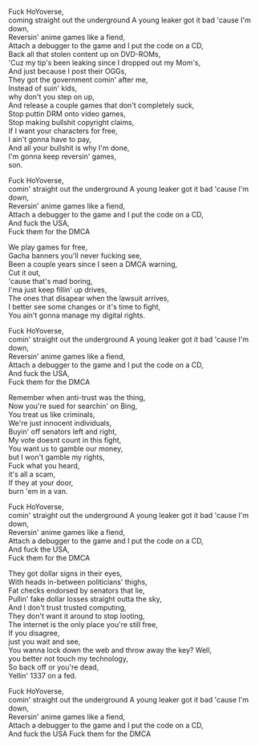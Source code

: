 Fuck HoYoverse,<br/> coming straight out the underground
A young leaker got it bad 'cause I'm down,<br/>
Reversin' anime games like a fiend,<br/>
Attach a debugger to the game and I put the code on a CD,<br/>
Back all that stolen content up on DVD-ROMs,<br/>
'Cuz my tip's been leaking since I dropped out my Mom's,<br/>
And just because I post their OGGs,<br/>
They got the government comin' after me,<br/>
Instead of suin' kids,<br/> why don't you step on up,<br/>
And release a couple games that don't completely suck,<br/>
Stop puttin DRM onto video games,<br/>
Stop making bullshit copyright claims,<br/>
If I want your characters for free,<br/> I ain't gonna have to pay,<br/>
And all your bullshit is why I'm done,<br/>
I'm gonna keep reversin' games,<br/> son.<br/>

Fuck HoYoverse,<br/> comin' straight out the underground
A young leaker got it bad 'cause I'm down,<br/>
Reversin' anime games like a fiend,<br/>
Attach a debugger to the game and I put the code on a CD,<br/>
And fuck the USA,<br/>
Fuck them for the DMCA

We play games for free,<br/>
Gacha banners you'll never fucking see,<br/>
Been a couple years since I seen a DMCA warning,<br/>
Cut it out,<br/> 'cause that's mad boring,<br/>
I'ma just keep fillin' up drives,<br/>
The ones that disapear when the lawsuit arrives,<br/>
I better see some changes or it's time to fight,<br/>
You ain't gonna manage my digital rights.<br/>

Fuck HoYoverse,<br/> comin' straight out the underground
A young leaker got it bad 'cause I'm down,<br/>
Reversin' anime games like a fiend,<br/>
Attach a debugger to the game and I put the code on a CD,<br/>
And fuck the USA,<br/>
Fuck them for the DMCA

Remember when anti-trust was the thing,<br/>
Now you're sued for searchin' on Bing,<br/>
You treat us like criminals,<br/>
We're just innocent individuals,<br/>
Buyin' off senators left and right,<br/>
My vote doesnt count in this fight,<br/>
You want us to gamble our money,<br/> but I won't gamble my rights,<br/>
Fuck what you heard,<br/> it's all a scam,<br/>
If they at your door,<br/> burn 'em in a van.<br/>

Fuck HoYoverse,<br/> comin' straight out the underground
A young leaker got it bad 'cause I'm down,<br/>
Reversin' anime games like a fiend,<br/>
Attach a debugger to the game and I put the code on a CD,<br/>
And fuck the USA,<br/>
Fuck them for the DMCA

They got dollar signs in their eyes,<br/>
With heads in-between politicians' thighs,<br/>
Fat checks endorsed by senators that lie,<br/>
Pullin' fake dollar losses straight outta the sky,<br/>
And I don't trust trusted computing,<br/>
They don't want it around to stop looting,<br/>
The internet is the only place you're still free,<br/>
If you disagree,<br/> just you wait and see,<br/>
You wanna lock down the web and throw away the key?
Well,<br/> you better not touch my technology,<br/>
So back off or you're dead,<br/>
Yellin' 1337 on a fed.<br/>

Fuck HoYoverse,<br/> comin' straight out the underground
A young leaker got it bad 'cause I'm down,<br/>
Reversin' anime games like a fiend,<br/>
Attach a debugger to the game and I put the code on a CD,<br/>
And fuck the USA
Fuck them for the DMCA

